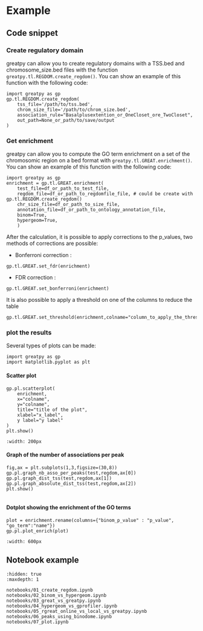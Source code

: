 # Example

## Code snippet

### Create regulatory domain

greatpy can allow you to create regulatory domains with a TSS.bed and chromosome_size.bed files with the function `greatpy.tl.REGDOM.create_regdom()`. You can show an example of this function with the following code:

```
import greatpy as gp
gp.tl.REGDOM.create_regdom(
    tss_file='/path/to/tss.bed',
    chrom_size_file='/path/to/chrom_size.bed',
    association_rule="Basalplusextention_or_OneCloset_ore_TwoCloset",
    out_path=None_or_path/to/save/output
)
```

### Get enrichment

greatpy can allow you to compute the GO term enrichment on a set of the chromosomic region on a bed format with `greatpy.tl.GREAT.enrichment()`. You can show an example of this function with the following code:

```
import greatpy as gp
enrichment = gp.tl.GREAT.enrichment(
    test_file=df_or_path_to_test_file,
    regdom_file=df_or_path_to_regdomfile_file, # could be create with gp.tl.REGDOM.create_regdom()
    chr_size_file=df_or_path_to_size_file,
    annotation_file=df_or_path_to_ontology_annotation_file,
    binom=True,
    hypergeom=True,
    )
```

After the calculation, it is possible to apply corrections to the p_values, two methods of corrections are possible:

-   Bonferroni correction :

```
gp.tl.GREAT.set_fdr(enrichment)
```

-   FDR correction :

```
gp.tl.GREAT.set_bonferroni(enrichment)
```

It is also possible to apply a threshold on one of the columns to reduce the table

```
gp.tl.GREAT.set_threshold(enrichment,colname="column_to_apply_the_threshold",alpha=0.05)
```

### plot the results

Several types of plots can be made:

```
import greatpy as gp
import matplotlib.pyplot as plt
```

#### Scatter plot

```
gp.pl.scatterplot(
    enrichment,
    x="colname",
    y="colname",
    title="title of the plot",
    xlabel="x_label",
    y label="y label"
)
plt.show()
```

```{image} _static/output_images/scatterplot.png
:width: 200px
```

#### Graph of the number of associations per peak

```
fig,ax = plt.subplots(1,3,figsize=(30,8))
gp.pl.graph_nb_asso_per_peaks(test,regdom,ax[0])
gp.pl.graph_dist_tss(test,regdom,ax[1])
gp.pl.graph_absolute_dist_tss(test,regdom,ax[2])
plt.show()
```

```{image} _static/output_images/plot1.png

```

#### Dotplot showing the enrichment of the GO terms

```
plot = enrichment.rename(columns={"binom_p_value" : "p_value", "go_term":"name"})
gp.pl.plot_enrich(plot)
```

```{image} _static/output_images/dotplot.png
:width: 600px
```

## Notebook example

```{toctree}
:hidden: true
:maxdepth: 1

notebooks/01_create_regdom.ipynb
notebooks/02_binom_vs_hypergeom.ipynb
notebooks/03_great_vs_greatpy.ipynb
notebooks/04_hypergeom_vs_gprofiler.ipynb
notebooks/05_rgreat_online_vs_local_vs_greatpy.ipynb
notebooks/06_peaks_using_binodome.ipynb
notebooks/07_plot.ipynb
```
